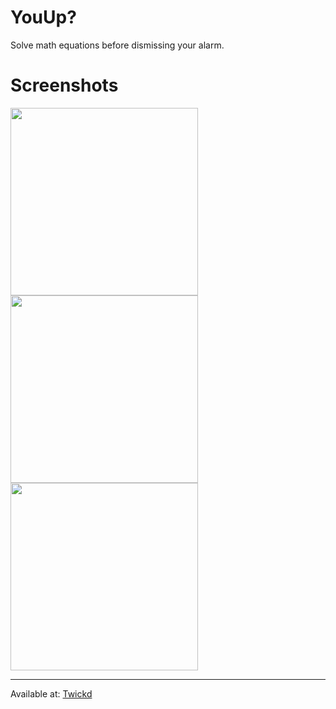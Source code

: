 # YouUp?

Solve math equations before dismissing your alarm.

# Screenshots

<img src="https://github.com/1di4r/Youup/blob/master/Screenshots/ss1.png" height="300" style="max-width:100%;"><img src="https://github.com/1di4r/Youup/blob/master/Screenshots/ss2.png" height="300" style="max-width:100%;"><img src="https://github.com/1di4r/Youup/blob/master/Screenshots/ss3.png" height="300" style="max-width:100%;">

<hr>

Available at: [Twickd](https://repo.twickd.com/get/com.twickd.1di4r.you-up)
